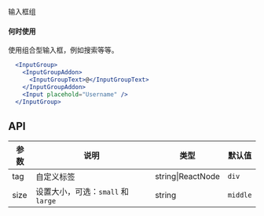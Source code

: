 输入框组

#### 何时使用
使用组合型输入框，例如搜索等等。

````jsx
  <InputGroup>
    <InputGroupAddon>
      <InputGroupText>@</InputGroupText>
    </InputGroupAddon>
    <Input placehold="Username" />
  </InputGroup>
````

## API

| 参数 | 说明 | 类型 | 默认值 |
| --- | --- | --- | --- |
| tag | 自定义标签 | string\|ReactNode | `div` |
| size | 设置大小，可选：`small` 和 `large` | string | `middle` |
